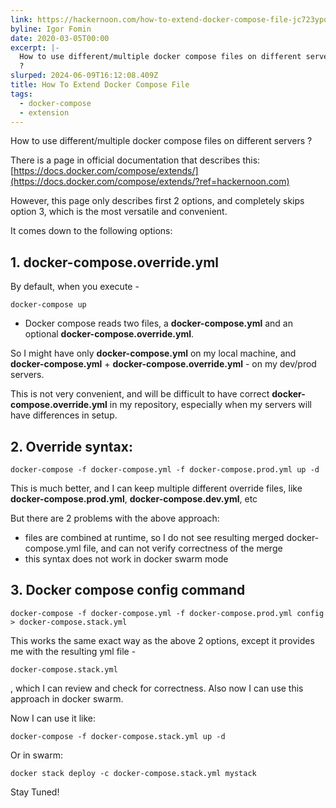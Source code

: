 ```yaml
---
link: https://hackernoon.com/how-to-extend-docker-compose-file-jc723ypq
byline: Igor Fomin
date: 2020-03-05T00:00
excerpt: |-
  How to use different/multiple docker compose files on different servers
  ?
slurped: 2024-06-09T16:12:08.409Z
title: How To Extend Docker Compose File
tags:
  - docker-compose
  - extension
---
```


How to use different/multiple docker compose files on different servers ?

There is a page in official documentation that describes this: [https://docs.docker.com/compose/extends/](https://docs.docker.com/compose/extends/?ref=hackernoon.com)

However, this page only describes first 2 options, and completely skips option 3, which is the most versatile and convenient.

It comes down to the following options:

## 1. docker-compose.override.yml

By default, when you execute -

```
docker-compose up
```

- Docker compose reads two files, a **docker-compose.yml** and an optional **docker-compose.override.yml**.

So I might have only **docker-compose.yml** on my local machine, and **docker-compose.yml** + **docker-compose.override.yml** - on my dev/prod servers.

This is not very convenient, and will be difficult to have correct **docker-compose.override.yml** in my repository, especially when my servers will have differences in setup.

## 2. Override syntax:

```
docker-compose -f docker-compose.yml -f docker-compose.prod.yml up -d
```

This is much better, and I can keep multiple different override files, like **docker-compose.prod.yml**, **docker-compose.dev.yml**, etc

But there are 2 problems with the above approach:

- files are combined at runtime, so I do not see resulting merged docker-compose.yml file, and can not verify correctness of the merge
- this syntax does not work in docker swarm mode

## 3. Docker compose config command

```
docker-compose -f docker-compose.yml -f docker-compose.prod.yml config > docker-compose.stack.yml
```

This works the same exact way as the above 2 options, except it provides me with the resulting yml file -

```
docker-compose.stack.yml
```

, which I can review and check for correctness. Also now I can use this approach in docker swarm.

Now I can use it like:

```
docker-compose -f docker-compose.stack.yml up -d
```

Or in swarm:

```
docker stack deploy -c docker-compose.stack.yml mystack
```

Stay Tuned!